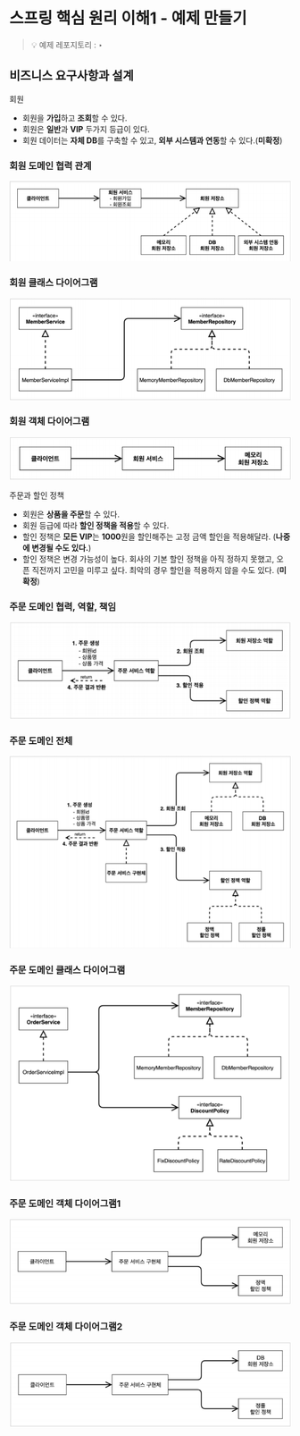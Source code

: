 # 스프링 핵심 원리 이해1 - 예제 만들기

> 💡 예제 레포지토리 : ‣



## 비즈니스 요구사항과 설계

회원

- 회원을 **가입**하고 **조회**할 수 있다.
- 회원은 **일반**과 **VIP** 두가지 등급이 있다.
- 회원 데이터는 **자체 DB**를 구축할 수 있고, **외부 시스템과 연동**할 수 있다.(**미확정**)

### 회원 도메인 협력 관계

![Untitled](../img/스프링핵심원리이해1_예제만들기/Untitled.png)

### 회원 클래스 다이어그램

![Untitled](../img/스프링핵심원리이해1_예제만들기/Untitled%201.png)

### 회원 객체 다이어그램

![Untitled](../img/스프링핵심원리이해1_예제만들기/Untitled%202.png)

주문과 할인 정책

- 회원은 **상품을 주문**할 수 있다.
- 회원 등급에 따라 **할인 정책을 적용**할 수 있다.
- 할인 정책은 **모든 VIP**는 **1000**원을 할인해주는 고정 금액 할인을 적용해달라. (**나중에 변경될 수도 있다.**)
- 할인 정책은 변경 가능성이 높다. 회사의 기본 할인 정책을 아직 정하지 못했고, 오픈 직전까지 고민을 미루고 싶다. 최악의 경우 할인을 적용하지 않을 수도 있다. (**미확정**)

### 주문 도메인 협력, 역할, 책임

![Untitled](../img/스프링핵심원리이해1_예제만들기/Untitled%203.png)

### **주문 도메인 전체**

![Untitled](../img/스프링핵심원리이해1_예제만들기/Untitled%204.png)

### **주문 도메인 클래스 다이어그램**

![Untitled](../img/스프링핵심원리이해1_예제만들기/Untitled%205.png)

### 주문 도메인 객체 다이어그램1

![Untitled](../img/스프링핵심원리이해1_예제만들기/Untitled%206.png)

### 주문 도메인 객체 다이어그램2

![Untitled](../img/스프링핵심원리이해1_예제만들기/Untitled%207.png)